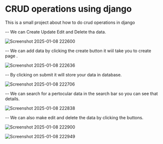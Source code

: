 # CRUD operations using django
This is a small project about how to do crud operations in django

-- We can Create Update Edit and Delete tha data.

![Screenshot 2025-01-08 222600](https://github.com/user-attachments/assets/f368578b-f4f5-4171-8bff-8f9ebdc4c04f)

-- We can add data by clicking the create button it wiil take you to create page .

![Screenshot 2025-01-08 222636](https://github.com/user-attachments/assets/7627b54d-6b4b-4e09-bebc-137cf2b9b1c7)

-- By clicking on submit it will store your data in database.

![Screenshot 2025-01-08 222706](https://github.com/user-attachments/assets/f0930968-a54c-4d5a-aa34-efb6e00c8cf8)

-- We can search for a pertocular data in the search bar so you can see that details.

![Screenshot 2025-01-08 222838](https://github.com/user-attachments/assets/e5692c56-298a-44a2-8ea3-3211edc6f11a)

-- We can also make edit and delete the data by clicking the buttons.

![Screenshot 2025-01-08 222900](https://github.com/user-attachments/assets/d6f8ae51-496a-47b3-9c09-ea64527e6da0)



![Screenshot 2025-01-08 222949](https://github.com/user-attachments/assets/4ba00520-e7e6-49a9-a996-e537a3f3456a)
